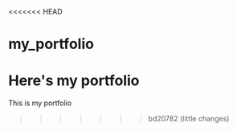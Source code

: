 <<<<<<< HEAD
# my_portfolio
Here's my portfolio 
=======
This is my portfolio 
>>>>>>> bd20782 (little changes)
